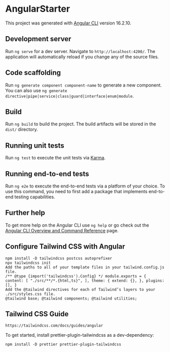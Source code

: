 # AngularStarter

This project was generated with [Angular CLI](https://github.com/angular/angular-cli) version 16.2.10.

## Development server

Run `ng serve` for a dev server. Navigate to `http://localhost:4200/`. The application will automatically reload if you change any of the source files.

## Code scaffolding

Run `ng generate component component-name` to generate a new component. You can also use `ng generate directive|pipe|service|class|guard|interface|enum|module`.

## Build

Run `ng build` to build the project. The build artifacts will be stored in the `dist/` directory.

## Running unit tests

Run `ng test` to execute the unit tests via [Karma](https://karma-runner.github.io).

## Running end-to-end tests

Run `ng e2e` to execute the end-to-end tests via a platform of your choice. To use this command, you need to first add a package that implements end-to-end testing capabilities.

## Further help

To get more help on the Angular CLI use `ng help` or go check out the [Angular CLI Overview and Command Reference](https://angular.io/cli) page.


## Configure Tailwind CSS with Angular

`npm install -D tailwindcss postcss autoprefixer` <br>
`npx tailwindcss init` <br>
`Add the paths to all of your template files in your tailwind.config.js file.`<br>
`/** @type {import('tailwindcss').Config} */
module.exports = {
  content: [
    "./src/**/*.{html,ts}",
  ],
  theme: {
    extend: {},
  },
  plugins: [],
}` <br>
`Add the @tailwind directives for each of Tailwind’s layers to your ./src/styles.css file.` <br>
`@tailwind base;
@tailwind components;
@tailwind utilities;` <br>

## Tailwind CSS Guide

`https://tailwindcss.com/docs/guides/angular` <br>

To get started, install prettier-plugin-tailwindcss as a dev-dependency:

`npm install -D prettier prettier-plugin-tailwindcss`
